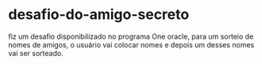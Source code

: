 # desafio-do-amigo-secreto
fiz um desafio disponibilizado no programa One oracle, para um sorteio de nomes de amigos, o usuário vai colocar nomes e depois um desses nomes vai ser sorteado.
